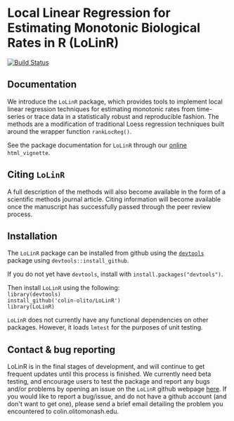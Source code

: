 # Local Linear Regression for Estimating Monotonic Biological Rates in R (LoLinR)

[![Build Status](https://travis-ci.org/colin-olito/LoLinR.png?branch=master)](https://travis-ci.org/colin-olito/LoLinR)

## Documentation

We introduce the `LoLinR` package, which provides tools to implement local linear regression techniques for estimating monotonic rates from time-series or trace data in a statistically robust and reproducible fashion. The methods are a modification of traditional Loess regression techniques built around the wrapper function `rankLocReg()`. 

See the package documentation for `LoLinR` through our [online](https://colin-olito.github.io/LoLinR/vignettes/LoLinR.html) `html_vignette`. 

## Citing `LoLinR`

A full description of the methods will also become available in the form of a scientific methods journal article. Citing information will become available once the manuscript has successfully passed through the peer review process. 


## Installation

The `LoLinR` package can be installed from github using the [`devtools`](https://cran.r-project.org/web/packages/devtools/index.html) package
using `devtools::install_github`.

If you do not yet have `devtools`, install with `install.packages("devtools")`.

Then install `LoLinR` using the following:  
`library(devtools)`  
`install_github('colin-olito/LoLinR')`  
`library(LoLinR)`

`LoLinR` does not currently have any functional dependencies on other packages. However, it loads `lmtest` for the purposes of unit testing.

## Contact & bug reporting

LoLinR is in the final stages of development, and will continue to get frequent updates until this process is finished. We currently need beta testing, and encourage users to test the package and report any bugs and/or problems by opening an issue on the `LoLinR` github webpage [here](https://github.com/colin-olito/LoLinR/issues). If you would like to report a bug/issue, and do not have a github account (and don't want to get one), please send a brief email detailing the problem you encountered to colin.olito<at>monash.edu.





